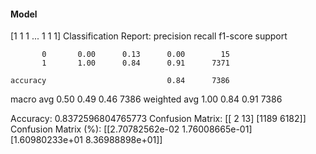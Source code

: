 #### Model
[1 1 1 ... 1 1 1]
Classification Report:
              precision    recall  f1-score   support

           0       0.00      0.13      0.00        15
           1       1.00      0.84      0.91      7371

    accuracy                           0.84      7386
   macro avg       0.50      0.49      0.46      7386
weighted avg       1.00      0.84      0.91      7386

Accuracy: 0.8372596804765773
Confusion Matrix:
[[   2   13]
 [1189 6182]]
Confusion Matrix (%):
[[2.70782562e-02 1.76008665e-01]
 [1.60980233e+01 8.36988898e+01]]

